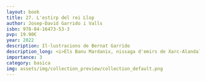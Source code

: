 ```yaml
---
layout: book
title: 27. L'estirp del rei Llop
author: Josep-David Garrido i Valls
isbn: 978-84-16473-53-3
pvp: 19.90€
year: 2022
description: Il·lustracions de Bernat Garrido
description_long: <i>Els Banu Mardanix, nissaga d'emirs de Xarc-Alandalús. És una aventura històrica, entre èpica i tràgica. Per què m'he interessat per tota la nissaga, si més no, dels membres que ens són conegurs a través dels historiadors àrabs medievals i de la documentació de l'època</i>. David Garrido, Abril, 2022
importance: 3
category: basica
img: assets/img/collection_preview/collection_default.png
---
```


